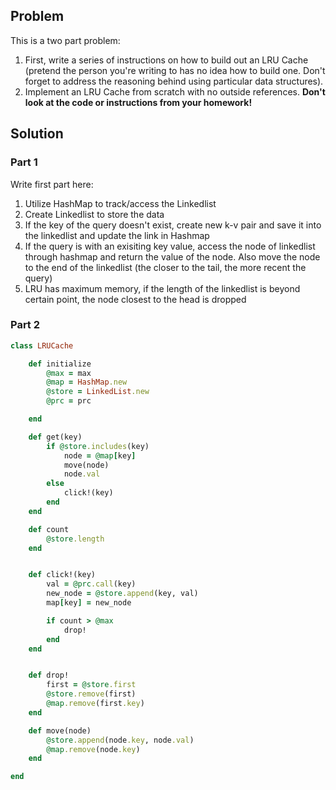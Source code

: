 ## Problem
This is a two part problem:
1. First, write a series of instructions on how to build out an LRU Cache (pretend 
the person you're writing to has no idea how to build one. Don't forget to address
the reasoning behind using particular data structures).
2. Implement an LRU Cache from scratch with no outside references. **Don't look 
at the code or instructions from your homework!**

## Solution

### Part 1
Write first part here:
1. Utilize HashMap to track/access the Linkedlist 
2. Create Linkedlist to store the data 
3. If the key of the query doesn't exist, create new k-v pair and save it into the linkedlist and update the link in Hashmap 
4. If the query is with an exisiting key value, access the node of linkedlist through hashmap and return the value of the node. Also move the node to the end of the linkedlist (the closer to the tail, the more recent the query)
5. LRU has maximum memory, if the length of the linkedlist is beyond certain point, the node closest to the head is dropped  

### Part 2
```ruby
class LRUCache

	def initialize 
		@max = max 
		@map = HashMap.new 
		@store = LinkedList.new 
		@prc = prc 

	end 

	def get(key)
		if @store.includes(key)
			node = @map[key]
			move(node)
			node.val
		else 
			click!(key)	
		end 
	end 

	def count 
		@store.length 
	end 


	def click!(key)
		val = @prc.call(key)
		new_node = @store.append(key, val)
		map[key] = new_node 

		if count > @max 
			drop! 
		end 
	end 


	def drop! 
		first = @store.first 
		@store.remove(first)
		@map.remove(first.key)
	end 

	def move(node)
		@store.append(node.key, node.val)
		@map.remove(node.key)
	end 

end
```